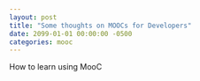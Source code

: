 ```yaml
---
layout: post
title: "Some thoughts on MOOCs for Developers"
date: 2099-01-01 00:00:00 -0500
categories: mooc
---
```


How to learn using MooC